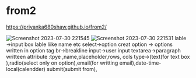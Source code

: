 # from2
https://priyanka680shaw.github.io/from2/



![Screenshot 2023-07-30 221545](https://github.com/priyanka680shaw/from2/assets/96192066/eccea5cf-90fe-44c9-bae3-d4c13c89439e)
![Screenshot 2023-07-30 221531](https://github.com/priyanka680shaw/from2/assets/96192066/6162e24f-f6e5-482d-aa8b-3bc8bd00d527)
lable ->input box lable liike name etc
select->option creat
option -> options written in option tag
br->breakline
input->user  input
textarea->paragraph writteen
attribute :tpye ,name,placeholder,rows, cols
type->(text(for text box ),radio(select only  on option),email(for writting email),date-time-local(calendder) submit(submit  from),


